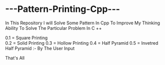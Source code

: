 # ---Pattern-Printing-Cpp---

In This Repository I will Solve Some Pattern In Cpp  To Improve My Thinking  Ability  To Solve The Particular Problem In C ++

0.1 = Square Printing  
0.2 = Solid  Printing 
0.3 = Hollow Printing 
0.4 = Half Pyramid 
0.5 = Invetred Half Pyramid  :- By The User Input  


That's All 

